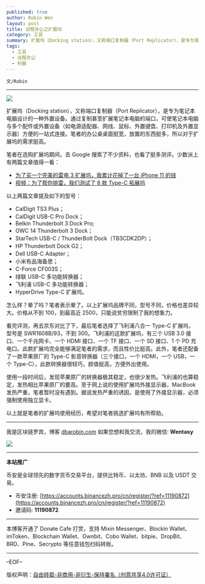 ```yaml
---
published: true
author: Robin Wen
layout: post
title: 远程办公之扩展坞
category: 工具
summary: 扩展坞（Docking station），又称端口复制器（Port Replicator），是专为笔记本电脑设计的一种外置设备。通过复制甚至扩展笔记本电脑的端口，可使笔记本电脑与多个配件或外置设备（如电源适配器、网线、鼠标、外置键盘、打印机及外置显示器）方便的一站式连接。笔者的办公桌桌面挺宽，放置的东西挺多，所以对于扩展坞的需求挺高。使用一段时间后，发现苹果原厂的转换器极其稳定，也很少发热。飞利浦的也算稳定，发热相比苹果原厂的要高。至于网上说的使用扩展坞外接显示器，MacBook 发热严重，笔者暂时没有遇到。据说发热严重的诱因，是使用了外接显示器，必须强制使用独立显卡。以上就是笔者的扩展坞使用经历，希望对笔者挑选扩展坞有所帮助。
tags:
  - 工具
  - 远程办公
  - 利器
---
```


`文/Robin`

***

![](https://cdn.dbarobin.com/dbielhc.png)

扩展坞（Docking station），又称端口复制器（Port Replicator），是专为笔记本电脑设计的一种外置设备。通过复制甚至扩展笔记本电脑的端口，可使笔记本电脑与多个配件或外置设备（如电源适配器、网线、鼠标、外置键盘、打印机及外置显示器）方便的一站式连接。笔者的办公桌桌面挺宽，放置的东西挺多，所以对于扩展坞的需求挺高。

笔者在选购扩展坞期间，去 Google 搜索了不少资料，也看了挺多测评。少数派上有两篇文章值得一看：

* [为了买一个完美的雷电 3 扩展坞，我累计花掉了一台 iPhone 11 的钱](https://sspai.com/post/59194)
* [视频：为了帮你排雷，我们测试了 8 款 Type-C 拓展坞](https://sspai.com/post/56761)

以上两篇文章提及如下的型号：

* CalDigit TS3 Plus；
* CalDigit USB-C Pro Dock；
* Belkin Thunderbolt 3 Dock Pro;
* OWC 14 Thunderbolt 3 Dock；
* StarTech USB-C / ThunderBolt Dock（TB3CDK2DP）；
* HP Thunderbolt Dock G2；
* Dell USB-C Adapter；
* 小米有品海备思；
* C-Force CF003S；
* 绿联 USB-C 多功能转换器；
* 飞利浦 USB-C 多功能转换器；
* HyperDrive Type-C 扩展坞。

怎么样？晕了吗？笔者表示晕了。以上扩展坞品牌不同，型号不同，价格也差异较大。价格从不到 100，到最高近 2500，只能说贫穷限制了我的想象力。

看完评测，再去京东对比了下，最后笔者选择了飞利浦八合一 Type-C 扩展坞，型号是 SWR1608B/93，不到 300。飞利浦的这款扩展坞，有三个 USB 3.0 接口、一个千兆网卡、一个 HDMI 接口、一个 TF 接口、一个 SD 接口、1 个 PD 充电口。此款扩展坞完全能够满足笔者的需求，而且性价比挺高。此外，笔者还配备了一款苹果原厂的 Type-C 影音转换器（三个接口，一个 HDMI，一个 USB，一个 Type-C），此款转换器很轻巧，颜值挺高，方便外出使用。

使用一段时间后，发现苹果原厂的转换器极其稳定，也很少发热。飞利浦的也算稳定，发热相比苹果原厂的要高。至于网上说的使用扩展坞外接显示器，MacBook 发热严重，笔者暂时没有遇到。据说发热严重的诱因，是使用了外接显示器，必须强制使用独立显卡。

以上就是笔者的扩展坞使用经历，希望对笔者挑选扩展坞有所帮助。

***

我是区块链罗宾，博客 [dbarobin.com](https://dbarobin.com/)
如果您想和我交流，我的微信: **Wentasy**

![](https://cdn.dbarobin.com/v4yywe2.png)

***

**本站推广**

币安是全球领先的数字货币交易平台，提供比特币、以太坊、BNB 以及 USDT 交易。

* 币安注册: [https://accounts.binancezh.pro/cn/register/?ref=11190872](https://accounts.binancezh.pro/cn/register/?ref=11190872)
* 邀请码: **11190872**

***

本博客开通了 Donate Cafe 打赏，支持 Mixin Messenger、Blockin Wallet、imToken、Blockchain Wallet、Ownbit、Cobo Wallet、bitpie、DropBit、BRD、Pine、Secrypto 等任意钱包扫码转账。

<center>
    <div class="--donate-button"
         data-button-id="f8b9df0d-af9a-460d-8258-d3f435445075"
    ></div>
</center>

***

–EOF–

版权声明：[自由转载-非商用-非衍生-保持署名（创意共享4.0许可证）](http://creativecommons.org/licenses/by-nc-nd/4.0/deed.zh)